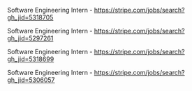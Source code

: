 Software Engineering Intern - https://stripe.com/jobs/search?gh_jid=5318705

Software Engineering Intern - https://stripe.com/jobs/search?gh_jid=5297261

Software Engineering Intern - https://stripe.com/jobs/search?gh_jid=5318699

Software Engineering Intern - https://stripe.com/jobs/search?gh_jid=5306057

